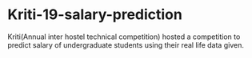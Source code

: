# Kriti-19-salary-prediction
Kriti(Annual inter hostel technical competition) hosted a competition to predict salary of undergraduate students using their real life data given.
